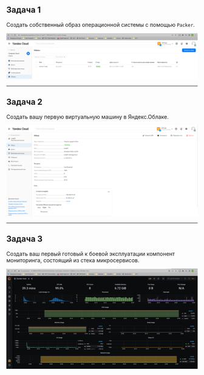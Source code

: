 ## Задача 1

Создать собственный образ операционной системы с помощью `Packer`.

<p align="center">
  <img src="./pic/5.4.1.png">
</p>

___

## Задача 2

Создать вашу первую виртуальную машину в Яндекс.Облаке.

<p align="center">
  <img src="./pic/5.4.2.png">
</p>

___

## Задача 3

Создать ваш первый готовый к боевой эксплуатации компонент мониторинга, состоящий из стека микросервисов.

<p align="center">
  <img src="./pic/5.4.3.png">
</p>

